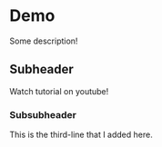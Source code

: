 # Demo

Some description!

## Subheader

Watch tutorial on youtube!

### Subsubheader
This is the third-line that I added here.

